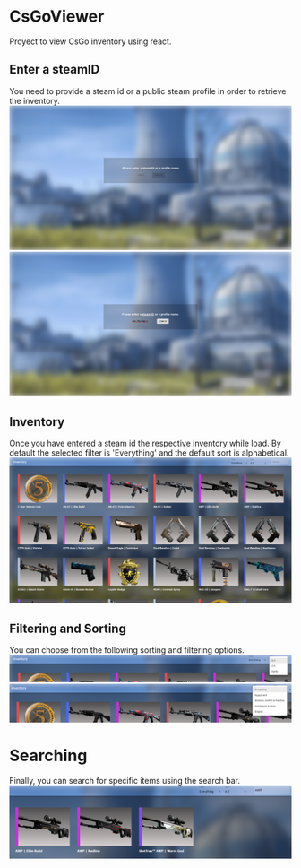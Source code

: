 # CsGoViewer
Proyect to view CsGo inventory using react.
## Enter a steamID
You need to provide a steam id or a public steam profile in order to retrieve the inventory. 
![Intro page](https://github.com/RakuTheSenpai/CsGoViewer/blob/master/public/ReadmePics/intropage.PNG)
![Input user](https://github.com/RakuTheSenpai/CsGoViewer/blob/master/public/ReadmePics/inputuser.png)
## Inventory
Once you have entered a steam id the respective inventory while load. By default the selected filter is 'Everything' and the default sort is alphabetical.
![Intro inventory](https://github.com/RakuTheSenpai/CsGoViewer/blob/master/public/ReadmePics/introinventory.PNG)
## Filtering and Sorting
You can choose from the following sorting and filtering options.
![Sorting options](https://github.com/RakuTheSenpai/CsGoViewer/blob/master/public/ReadmePics/sortingoptions.PNG)
![Filtering options](https://github.com/RakuTheSenpai/CsGoViewer/blob/master/public/ReadmePics/filteroptions.PNG)
# Searching
Finally, you can search for specific items using the search bar.
![Search for an item](https://github.com/RakuTheSenpai/CsGoViewer/blob/master/public/ReadmePics/search.PNG)
